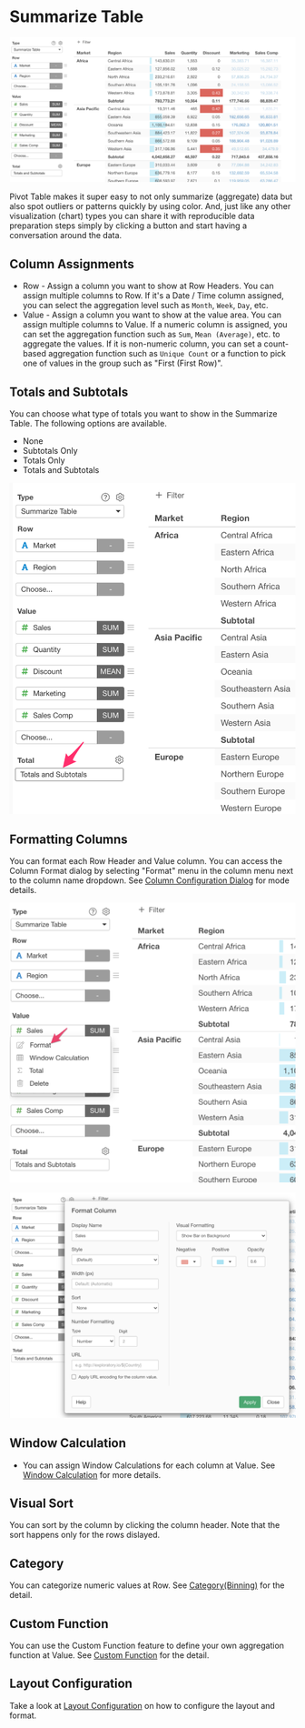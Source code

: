 # Summarize Table 

![](images/stable1.png)

Pivot Table makes it super easy to not only summarize (aggregate) data but also spot outliers or patterns quickly by using color. And, just like any other visualization (chart) types you can share it with reproducible data preparation steps simply by clicking a button and start having a conversation around the data.


## Column Assignments

* Row - Assign a column you want to show at Row Headers. You can assign multiple columns to Row. If it's a Date / Time column assigned, you can select the aggregation level such as `Month`, `Week`, `Day`, etc. 
* Value - Assign a column you want to show at the value area. You can assign multiple columns to Value. If a numeric column is assigned, you can set the aggregation function such as `Sum`, `Mean (Average)`, etc. to aggregate the values. If it is non-numeric column, you can set a count-based aggregation function such as `Unique Count` or a function to pick one of values in the group such as "First (First Row)". 

## Totals and Subtotals

You can choose what type of totals you want to show in the Summarize Table. The following options are available. 
  * None 
  * Subtotals Only 
  * Totals Only 
  * Totals and Subtotals

![](images/stable4.png)


## Formatting Columns

You can format each Row Header and Value column. You can access the Column Format dialog by selecting "Format" menu in the column menu next to the column name dropdown. See 
[Column Configuration Dialog](column-configuration-dialog.md) for mode details.

![](images/stable2.png)

![](images/stable3.png)

## Window Calculation 

* You can assign Window Calculations for each column at Value. See [Window Calculation](window-calc.md) for more details.


## Visual Sort 

You can sort by the column by clicking the column header. Note that the sort happens only for the rows dislayed.

## Category 

You can categorize numeric values at Row. See [Category(Binning)](category.md) for the detail.


## Custom Function

You can use the Custom Function feature to define your own aggregation function at Value. See [Custom Function](custom-function.md) for the detail.


## Layout Configuration

Take a look at [Layout Configuration](layout.md) on how to configure the layout and format. 
